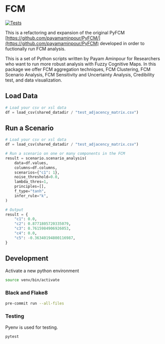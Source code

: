 # FCM

[![Tests](https://github.com/tomorrownow/PyFCM/actions/workflows/template.yaml/badge.svg)](https://github.com/tomorrownow/PyFCM/actions/workflows/template.yaml)

This is a refactoring and expansion of the original PyFCM [https://github.com/payamaminpour/PyFCM/](https://github.com/payamaminpour/PyFCM) developed in order to fuctionally run FCM analysis.

This is a set of Python scripts written by Payam Aminpour for Researchers who want to run more robust analysis with Fuzzy Cognitive Maps. In this package we offer FCM aggregation techniques, FCM Clustering, FCM Scenario Analysis, FCM Sensitivity and Uncertainty Analysis, Credibility test, and data visualization.

## Load Data

```python
# Load your csv or xsl data
df = load_csv(shared_datadir / "test_adjacency_matrix.csv")
```

## Run a Scenario

```python
# Load your csv or xsl data
df = load_csv(shared_datadir / "test_adjacency_matrix.csv")

# Run a scenario on one or many components in the FCM
result = scenario.scenario_analysis(
    data=df.values,
    columns=df.columns,
    scenarios={"c1": 1},
    noise_threshold=0.0,
    lambda_thres=1,
    principles=[],
    f_type="tanh",
    infer_rule="k",
)

# Output
result = {
    "c1": 0.0,
    "c2": 0.8771805720335079,
    "c3": 0.7615984906926053,
    "c4": 0.0,
    "c5": -0.36340194800116987,
}
```


## Development

Activate a new python environment

```bash
source venv/bin/activate
```

### Black and Flake8

```bash
pre-commit run --all-files
```

### Testing

Pyenv is used for testing.

```bash
pytest
```
